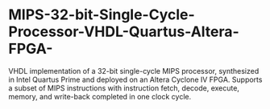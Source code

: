 # MIPS-32-bit-Single-Cycle-Processor-VHDL-Quartus-Altera-FPGA-
VHDL implementation of a 32-bit single-cycle MIPS processor, synthesized in Intel Quartus Prime and deployed on an Altera Cyclone IV FPGA. Supports a subset of MIPS instructions with instruction fetch, decode, execute, memory, and write-back completed in one clock cycle.
